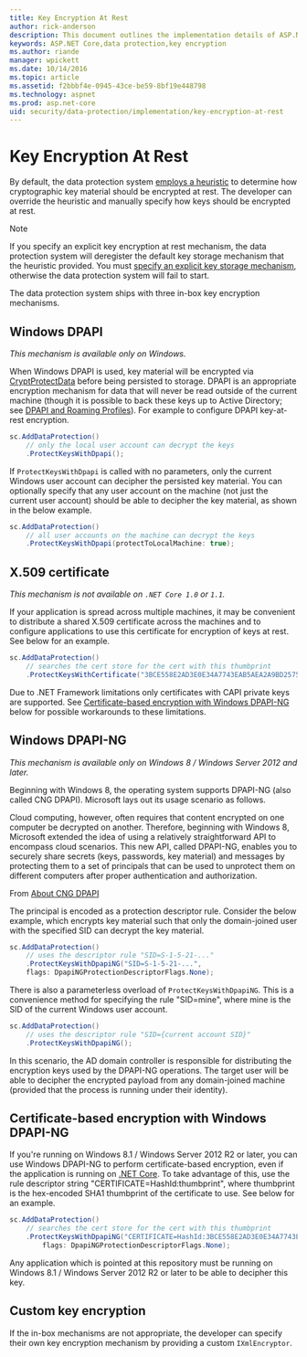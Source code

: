 ```yaml
---
title: Key Encryption At Rest
author: rick-anderson
description: This document outlines the implementation details of ASP.NET Core data protection key encryption at rest.
keywords: ASP.NET Core,data protection,key encryption
ms.author: riande
manager: wpickett
ms.date: 10/14/2016
ms.topic: article
ms.assetid: f2bbbf4e-0945-43ce-be59-8bf19e448798
ms.technology: aspnet
ms.prod: asp.net-core
uid: security/data-protection/implementation/key-encryption-at-rest
---
```

# Key Encryption At Rest

<a name="data-protection-implementation-key-encryption-at-rest"></a>

By default, the data protection system [employs a heuristic](xref:security/data-protection/configuration/default-settings) to determine how cryptographic key material should be encrypted at rest. The developer can override the heuristic and manually specify how keys should be encrypted at rest.

> [!NOTE]
> If you specify an explicit key encryption at rest mechanism, the data protection system will deregister the default key storage mechanism that the heuristic provided. You must [specify an explicit key storage mechanism](key-storage-providers.md#data-protection-implementation-key-storage-providers), otherwise the data protection system will fail to start.

<a name="data-protection-implementation-key-encryption-at-rest-providers"></a>

The data protection system ships with three in-box key encryption mechanisms.

## Windows DPAPI

*This mechanism is available only on Windows.*

When Windows DPAPI is used, key material will be encrypted via [CryptProtectData](https://msdn.microsoft.com/library/windows/desktop/aa380261(v=vs.85).aspx) before being persisted to storage. DPAPI is an appropriate encryption mechanism for data that will never be read outside of the current machine (though it is possible to back these keys up to Active Directory; see [DPAPI and Roaming Profiles](https://support.microsoft.com/kb/309408/#6)). For example to configure DPAPI key-at-rest encryption.

```csharp
sc.AddDataProtection()
    // only the local user account can decrypt the keys
    .ProtectKeysWithDpapi();
```

If `ProtectKeysWithDpapi` is called with no parameters, only the current Windows user account can decipher the persisted key material. You can optionally specify that any user account on the machine (not just the current user account) should be able to decipher the key material, as shown in the below example.

```csharp
sc.AddDataProtection()
    // all user accounts on the machine can decrypt the keys
    .ProtectKeysWithDpapi(protectToLocalMachine: true);
```

## X.509 certificate

*This mechanism is not available on `.NET Core 1.0` or `1.1`.*

If your application is spread across multiple machines, it may be convenient to distribute a shared X.509 certificate across the machines and to configure applications to use this certificate for encryption of keys at rest. See below for an example.

```csharp
sc.AddDataProtection()
    // searches the cert store for the cert with this thumbprint
    .ProtectKeysWithCertificate("3BCE558E2AD3E0E34A7743EAB5AEA2A9BD2575A0");
```

Due to .NET Framework limitations only certificates with CAPI private keys are supported. See [Certificate-based encryption with Windows DPAPI-NG](#data-protection-implementation-key-encryption-at-rest-dpapi-ng) below for possible workarounds to these limitations.

<a name="data-protection-implementation-key-encryption-at-rest-dpapi-ng"></a>

## Windows DPAPI-NG

*This mechanism is available only on Windows 8 / Windows Server 2012 and later.*

Beginning with Windows 8, the operating system supports DPAPI-NG (also called CNG DPAPI). Microsoft lays out its usage scenario as follows.

   Cloud computing, however, often requires that content encrypted on one computer be decrypted on another. Therefore, beginning with Windows 8, Microsoft extended the idea of using a relatively straightforward API to encompass cloud scenarios. This new API, called DPAPI-NG, enables you to securely share secrets (keys, passwords, key material) and messages by protecting them to a set of principals that can be used to unprotect them on different computers after proper authentication and authorization.

   From [About CNG DPAPI](https://msdn.microsoft.com/library/windows/desktop/hh706794(v=vs.85).aspx)

The principal is encoded as a protection descriptor rule. Consider the below example, which encrypts key material such that only the domain-joined user with the specified SID can decrypt the key material.

```csharp
sc.AddDataProtection()
    // uses the descriptor rule "SID=S-1-5-21-..."
    .ProtectKeysWithDpapiNG("SID=S-1-5-21-...",
    flags: DpapiNGProtectionDescriptorFlags.None);
```

There is also a parameterless overload of `ProtectKeysWithDpapiNG`. This is a convenience method for specifying the rule "SID=mine", where mine is the SID of the current Windows user account.

```csharp
sc.AddDataProtection()
    // uses the descriptor rule "SID={current account SID}"
    .ProtectKeysWithDpapiNG();
```

In this scenario, the AD domain controller is responsible for distributing the encryption keys used by the DPAPI-NG operations. The target user will be able to decipher the encrypted payload from any domain-joined machine (provided that the process is running under their identity).

## Certificate-based encryption with Windows DPAPI-NG

If you're running on Windows 8.1 / Windows Server 2012 R2 or later, you can use Windows DPAPI-NG to perform certificate-based encryption, even if the application is running on [.NET Core](https://www.microsoft.com/net/core). To take advantage of this, use the rule descriptor string "CERTIFICATE=HashId:thumbprint", where thumbprint is the hex-encoded SHA1 thumbprint of the certificate to use. See below for an example.

```csharp
sc.AddDataProtection()
    // searches the cert store for the cert with this thumbprint
    .ProtectKeysWithDpapiNG("CERTIFICATE=HashId:3BCE558E2AD3E0E34A7743EAB5AEA2A9BD2575A0",
        flags: DpapiNGProtectionDescriptorFlags.None);
```

Any application which is pointed at this repository must be running on Windows 8.1 / Windows Server 2012 R2 or later to be able to decipher this key.

## Custom key encryption

If the in-box mechanisms are not appropriate, the developer can specify their own key encryption mechanism by providing a custom `IXmlEncryptor`.
